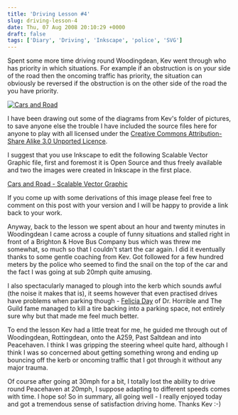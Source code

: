 ```yaml
---
title: 'Driving Lesson #4'
slug: driving-lesson-4
date: Thu, 07 Aug 2008 20:10:29 +0000
draft: false
tags: ['Diary', 'Driving', 'Inkscape', 'police', 'SVG']
---
```


Spent some more time driving round Woodingdean, Kev went through who has priority in which situations. For example if an obstruction is on your side of the road then the oncoming traffic has priority, the situation can obviously be reversed if the obstruction is on the other side of the road the you have priority.

[![](/img/archive/2008/08/carsandroad-228x300.png "Cars and Road")](/img/archive/2008/08/carsandroad.png)

I have been drawing out some of the diagrams from Kev's folder of pictures, to save anyone else the trouble I have included the source files here for anyone to play with all licensed under the [Creative Commons Attribution-Share Alike 3.0 Unported Licence](http://creativecommons.org/licenses/by-sa/3.0/).

I suggest that you use Inkscape to edit the following Scalable Vector Graphic file, first and foremost it is Open Source and thus freely available and two the images were created in Inkscape in the first place.

[Cars and Road - Scalable Vector Graphic](/img/archive/2008/08/carsandroadinkscape.svg)

If you come up with some derivations of this image please feel free to comment on this post with your version and I will be happy to provide a link back to your work.

Anyway, back to the lesson we spent about an hour and twenty minutes in Woodingdean I came across a couple of funny situations and stalled right in front of a Brighton & Hove Bus Company bus which was threw me somewhat, so much so that I couldn't start the car again. I did it eventually thanks to some gentle coaching from Kev. Got followed for a few hundred meters by the police who seemed to find the snail on the top of the car and the fact I was going at sub 20mph quite amusing.

I also spectacularly managed to plough into the kerb which sounds awful (the noise it makes that is), it seems however that even practised drives have problems when parking though - [Felicia Day](http://twitter.com/feliciaday) of Dr. Horrible and The Guild fame managed to kill a tire backing into a parking space, not entirely sure why but that made me feel much better.

To end the lesson Kev had a little treat for me, he guided me through out of Woodingdean, Rottingdean, onto the A259, Past Saltdean and into Peacehaven. I think I was gripping the steering wheel quite hard, although I think I was so concerned about getting something wrong and ending up bouncing off the kerb or oncoming traffic that I got through it without any major trauma.

Of course after going at 30mph for a bit, I totally lost the ability to drive round Peacehaven at 20mph, I suppose adapting to different speeds comes with time. I hope so! So in summary, all going well - I really enjoyed today and got a tremendous sense of satisfaction driving home. Thanks Kev :-)